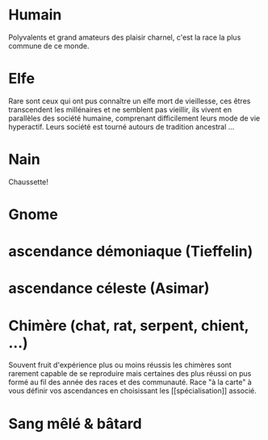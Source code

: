 # Humain
Polyvalents et grand amateurs des plaisir charnel, c'est la race la plus commune de ce monde.
# Elfe
Rare sont ceux qui ont pus connaître un elfe mort de vieillesse, ces êtres transcendent les millénaires et ne semblent pas vieillir, ils vivent en parallèles des société humaine, comprenant difficilement leurs mode de vie hyperactif. Leurs société est tourné autours de tradition ancestral ...
# Nain
Chaussette!
# Gnome

# ascendance démoniaque (Tieffelin)
# ascendance céleste (Asimar)

# Chimère (chat, rat, serpent, chient, ...)
Souvent fruit d'expérience plus ou moins réussis les chimères sont rarement capable de se reproduire mais certaines des plus réussi on pus formé au fil des année des races et des communauté.
Race "à la carte" à vous définir vos ascendances en choisissant les [[spécialisation]] associé.
# Sang mêlé & bâtard
